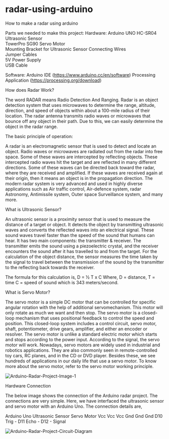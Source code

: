 # radar-using-arduino
How to make a radar using arduino

Parts we needed to make this project:
Hardware:
    Arduino UNO
    HC-SR04 Ultrasonic Sensor  
    TowerPro SG90 Servo Motor  
    Mounting Bracket for Ultrasonic Sensor 
    Connecting Wires  
    Jumper Cables  
    5V Power Supply  
    USB Cable   

Software:
    Arduino IDE (https://www.arduino.cc/en/software)
    Processing Application (https://processing.org/download)


How does Radar Work?

The word RADAR means Radio Detection And Ranging. Radar is an object detection system that uses microwaves to determine the range, altitude, direction, and speed of objects within about a 100-mile radius of their location.
The radar antenna transmits radio waves or microwaves that bounce off any object in their path. Due to this, we can easily determine the object in the radar range.

The basic principle of operation:

A radar is an electromagnetic sensor that is used to detect and locate an object.
Radio waves or microwaves are radiated out from the radar into free space. Some of these waves are intercepted by reflecting objects.
These intercepted radio waves hit the target and are reflected in many different directions. Some of these waves can be directed back toward the radar, where they are received and amplified.
If these waves are received again at their origin, then it means an object is in the propagation direction.
The modern radar system is very advanced and used in highly diverse applications such as Air traffic control, Air-defence system, radar Astronomy, Antimissile system, Outer space Surveillance system, and many more.

What is Ultrasonic Sensor?

An ultrasonic sensor is a proximity sensor that is used to measure the distance of a target or object. It detects the object by transmitting ultrasonic waves and converts the reflected waves into an electrical signal. These sound waves travel faster than the speed of the sound that humans can hear.
It has two main components: the transmitter & receiver. The transmitter emits the sound using a piezoelectric crystal, and the receiver encounters the sound after it has travelled to and from the target.
For the calculation of the object distance, the sensor measures the time taken by the signal to travel between the transmission of the sound by the transmitter to the reflecting back towards the receiver.

The formula for this calculation is,
D = ½ T x C 
Where,
    D = distance,
    T = time
    C = speed of sound which is 343 meters/second.
    
What is Servo Motor?

The servo motor is a simple DC motor that can be controlled for specific angular rotation with the help of additional servomechanism. This motor will only rotate as much we want and then stop. The servo motor is a closed-loop mechanism that uses positional feedback to control the speed and position.
This closed-loop system includes a control circuit, servo motor, shaft, potentiometer, drive gears, amplifier, and either an encoder or resolver.
The servo motor is unlike a standard electric motor which starts and stops according to the power input. According to the signal, the servo motor will work.
Nowadays, servo motors are widely used in industrial and robotics applications. They are also commonly seen in remote-controlled toy cars, RC planes, and in the CD or DVD player. Besides these, we see hundreds of applications in our daily life that use a servo motor. To know more about the servo motor, refer to the servo motor working principle.


![Arduino-Radar-Project-Image-1](https://user-images.githubusercontent.com/91609293/135743883-d419048a-967b-493e-b696-cafeceb360c4.jpg)

Hardware Connection

The below image shows the connection of the Arduino radar project. The connections are very simple. Here, we have interfaced the ultrasonic sensor and servo motor with an Arduino Uno. The connection details are,

Arduino Uno	      Ultrasonic Sensor	      Servo Motor
    Vcc	                 Vcc	                Vcc
    Gnd	                 Gnd	                Gnd
    D10	                 Trig	                 -
    D11	                 Echo	                 -
    D12	                  -	                 Signal   


![Arduino-Radar-Project-Circuit-Diagram](https://user-images.githubusercontent.com/91609293/135743886-c4207a4d-d666-4bc5-b82a-fc0e7311ad00.jpg)


